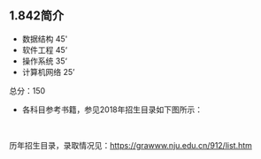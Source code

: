 ## 1.842简介

- 数据结构 45'
- 软件工程 45‘
- 操作系统 35‘
- 计算机网络 25’

总分：150

- 各科目参考书籍，参见2018年招生目录如下图所示：

  ​

历年招生目录，录取情况见：<https://grawww.nju.edu.cn/912/list.htm>